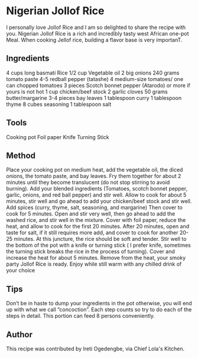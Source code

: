 # Nigerian Jollof Rice

I personally love Jollof Rice and I am so delighted to share the recipe with you. Nigerian Jollof Rice is a rich and incredibly tasty west African one-pot Meal. When cooking Jellof rice, building a flavor base is very importanT.

## Ingredients

4 cups long basmati Rice
1/2 cup Vegetable oil
2 big onions
240 grams tomato paste
4-5 redball pepper (tatashe)
4 medium-size tomatoes/ one can chopped tomatoes
3 pieces Scotch bonnet pepper (Atarodo) or more if yours is not hot
1 cup chicken/beef stock
2 garlic cloves
50 grams butter/margarine
3-4 pieces bay leaves
1 tablespoon curry
1 tablespoon thyme
8 cubes seasoning
1 tablespoon salt

## Tools

Cooking pot 
Foil paper
Knife
Turning Stick

## Method

Place your cooking pot on medium heat, add the vegetable oil, the diced onions, the tomato paste, and bay leaves. Fry them together for about 2 minutes until they become translucent (do not stop stirring to avoid burning). Add your blended ingredients (Tomatoes, scotch bonnet pepper, garlic, onions, and red ball pepper) and stir well. Allow to cook for about 5 minutes, stir well and go ahead to add your chicken/beef stock and stir well. Add spices (curry, thyme, salt, seasoning, and margarine) Then cover to cook for 5 minutes. Open and stir very well, then go ahead to add the washed rice, and stir well in the mixture. Cover with foil paper, reduce the heat, and allow to cook for the first 20 minutes. After 20 minutes, open and taste for salt, if it still requires more add, and cover to cook for another 20-25 minutes.
At this juncture, the rice should be soft and tender. Stir well to the bottom of the pot with a knife or turning stick ( I prefer knife, sometimes the turning stick breaks the rice in the process of turning). Cover and increase the heat for about 5 minutes. Remove from the heat, your smoky party Jollof Rice is ready. Enjoy while still warm with any chilled drink of your choice

## Tips

Don’t be in haste to dump your ingredients in the pot otherwise, you will end up with what we call ”concoction”. Each step counts so try to do each of the steps in detail. This portion can feed 8 persons conveniently.

## Author

This recipe was contributed by Ireti Ogedengbe, via Chief Lola's Kitchen.